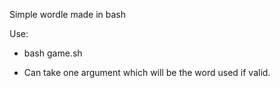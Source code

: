 Simple wordle made in bash

Use:
- bash game.sh

- Can take one argument which will be the word used if valid.

